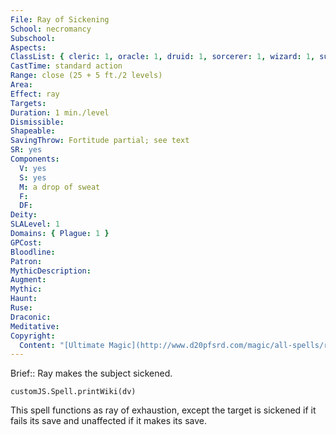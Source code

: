 ```yaml
---
File: Ray of Sickening
School: necromancy
Subschool: 
Aspects: 
ClassList: { cleric: 1, oracle: 1, druid: 1, sorcerer: 1, wizard: 1, summoner: 1, unchained summoner: 1, witch: 1, bloodrager: 1, mesmerist: 1 }
CastTime: standard action
Range: close (25 + 5 ft./2 levels)
Area: 
Effect: ray
Targets: 
Duration: 1 min./level
Dismissible: 
Shapeable: 
SavingThrow: Fortitude partial; see text
SR: yes
Components:
  V: yes
  S: yes
  M: a drop of sweat
  F: 
  DF: 
Deity: 
SLALevel: 1
Domains: { Plague: 1 }
GPCost: 
Bloodline: 
Patron: 
MythicDescription: 
Augment: 
Mythic: 
Haunt: 
Ruse: 
Draconic: 
Meditative: 
Copyright:
  Content: "[Ultimate Magic](http://www.d20pfsrd.com/magic/all-spells/r/ray-of-sickening)"
---
```

Brief:: Ray makes the subject sickened.

```dataviewjs
customJS.Spell.printWiki(dv)
```

This spell functions as ray of exhaustion, except the target is sickened if it fails its save and unaffected if it makes its save.
